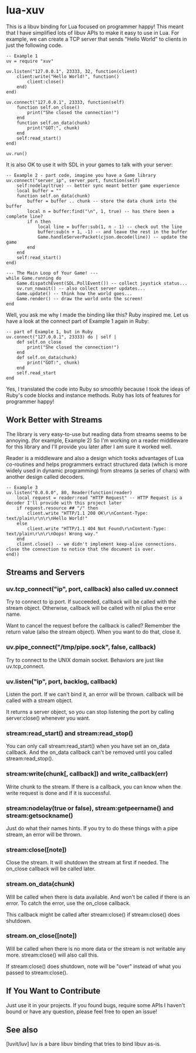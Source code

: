 # lua-xuv

This is a libuv binding for Lua focused on programmer happy! This meant that I have simplified lots of libuv APIs to make it easy to use in Lua. For example, we can create a TCP server that sends "Hello World" to clients in just the following code.

	-- Example 1
	uv = require "xuv"

	uv.listen("127.0.0.1", 23333, 32, function(client)
		client:write("Hello World!", function()
			client:close()
		end)
	end)

	uv.connect("127.0.0.1", 23333, function(self)
		function self.on_close()
			print("She closed the connection!")
		end
		function self.on_data(chunk)
			print("GOT:", chunk)
		end
		self:read_start()
	end)

	uv.run()

It is also OK to use it with SDL in your games to talk with your server:

	-- Example 2 - part code, imagine you have a Game library
	uv.connect("server_ip", server_port, function(self)
		self:nodelay(true) -- better sync meant better game experience
		local buffer = ""
		function self.on_data(chunk)
			buffer = buffer .. chunk -- store the data chunk into the buffer
			local n = buffer:find("\n", 1, true) -- has there been a complete line?
			if n then
				local line = buffer:sub(1, n - 1) -- check out the line
				buffer:sub(n + 1, -1) -- and leave the rest in the buffer
				Game.handleServerPacket(cjson.decode(line)) -- update the game
			end
		end
		self:read_start()
	end)

	--- The Main Loop of Your Game! ---
	while Game.running do
		Game.dispatchEvent(SDL.PollEvent()) -- collect joystick status...
		uv.run_nowait() -- also collect server updates...
		Game.update() -- think how the world goes...
		Game.render() -- draw the world onto the screen!
	end
    
Well, you ask me why I made the binding like this? Ruby inspired me. Let us have a look at the connect part of Example 1 again in Ruby:

	-- part of Example 1, but in Ruby
	uv.connect("127.0.0.1", 23333) do | self |
		def self.on_close
			print("She closed the connection!")
		end
		def self.on_data(chunk)
			print("GOT:", chunk)
		end
		self.read_start
	end

Yes, I translated the code into Ruby so smoothly because I took the ideas of Ruby's code blocks and instance methods. Ruby has lots of features for programmer happy!

## Work Better with Streams

The library is very easy-to-use but reading data from streams seems to be annoying. (for example, Example 2) So I'm working on a reader middleware for this library and I'll provide you later after I am sure it worked well.

Reader is a middleware and also a design which tooks advantages of Lua co-routines and helps programmers extract structured data (which is more widely used in dynamic programming) from streams (a series of chars) with another design called decoders.

	-- Example 3
	uv.listen("0.0.0.0", 80, Reader(function(reader)
		local request = reader:read "HTTP Request" -- HTTP Request is a decoder I'll provide with this project later
		if request.resource ## "/" then
			client.write "HTTP/1.1 200 OK\r\nContent-Type: text/plain\r\n\r\nHello World!"
		else
			client.write "HTTP/1.1 404 Not Found\r\nContent-Type: text/plain\r\n\r\nOops! Wrong way."
		end
		client.close() -- we didn't implement keep-alive connections. close the connection to notice that the document is over.
	end))
 
## Streams and Servers

### uv.tcp_connect("ip", port, callback) also called uv.connect

Try to connect to ip:port. If succeeded, callback will be called with the stream object. Otherwise, callback will be called with nil plus the error name.

Want to cancel the request before the callback is called? Remember the return value (also the stream object). When you want to do that, close it.

### uv.pipe_connect("/tmp/pipe.sock", false, callback)

Try to connect to the UNIX domain socket. Behaviors are just like uv.tcp_connect.

### uv.listen("ip", port, backlog, callback)

Listen the port. If we can't bind it, an error will be thrown. callback will be called with a stream object.

It returns a server object, so you can stop listening the port by calling server:close() whenever you want.

### stream:read_start() and stream:read_stop()

You can only call stream:read_start() when you have set an on_data callback. And the on_data callback can't be removed until you called stream:read_stop().

### stream:write(chunk[, callback]) and write_callback(err)

Write chunk to the stream. If there is a callback, you can know when the write request is done and if it is successful.

### stream:nodelay(true or false), stream:getpeername() and stream:getsockname()

Just do what their names hints. If you try to do these things with a pipe stream, an error will be thrown.

### stream:close([note])

Close the stream. It will shutdown the stream at first if needed. The on_close callback will be called later.

### stream.on_data(chunk)

Will be called when there is data available. And won't be called if there is an error. To catch the error, use the on_close callback.

This callback might be called after stream:close() if stream:close() does shutdown.

### stream.on_close([note])

Will be called when there is no more data or the stream is not writable any more. stream:close() will also call this.

If stream:close() does shutdown, note will be "over" instead of what you passed to stream:close().
 
## If You Want to Contribute

Just use it in your projects. If you found bugs, require some APIs I haven't bound or have any question, please feel free to open an issue!
 
## See also

[luvit/luv] luv is a bare libuv binding that tries to bind libuv as-is.